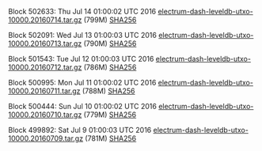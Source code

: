 Block 502633: Thu Jul 14 01:00:02 UTC 2016 [electrum-dash-leveldb-utxo-10000.20160714.tar.gz](https://transfer.sh/aN5B3/electrum-dash-leveldb-utxo-10000.20160714.tar.gz) (799M) [SHA256](https://transfer.sh/VEDrj/electrum-dash-leveldb-utxo-10000.20160714.tar.gz.sha256)

Block 502091: Wed Jul 13 01:00:03 UTC 2016 [electrum-dash-leveldb-utxo-10000.20160713.tar.gz](https://transfer.sh/13JXJQ/electrum-dash-leveldb-utxo-10000.20160713.tar.gz) (790M) [SHA256](https://transfer.sh/MacJt/electrum-dash-leveldb-utxo-10000.20160713.tar.gz.sha256)

Block 501543: Tue Jul 12 01:00:03 UTC 2016 [electrum-dash-leveldb-utxo-10000.20160712.tar.gz](https://transfer.sh/HnRFg/electrum-dash-leveldb-utxo-10000.20160712.tar.gz) (786M) [SHA256](https://transfer.sh/SY8ax/electrum-dash-leveldb-utxo-10000.20160712.tar.gz.sha256)

Block 500995: Mon Jul 11 01:00:02 UTC 2016 [electrum-dash-leveldb-utxo-10000.20160711.tar.gz](https://transfer.sh/p1nrx/electrum-dash-leveldb-utxo-10000.20160711.tar.gz) (788M) [SHA256](https://transfer.sh/hIt2M/electrum-dash-leveldb-utxo-10000.20160711.tar.gz.sha256)

Block 500444: Sun Jul 10 01:00:02 UTC 2016 [electrum-dash-leveldb-utxo-10000.20160710.tar.gz](https://transfer.sh/10eOFg/electrum-dash-leveldb-utxo-10000.20160710.tar.gz) (779M) [SHA256](https://transfer.sh/Ejuhq/electrum-dash-leveldb-utxo-10000.20160710.tar.gz.sha256)

Block 499892: Sat Jul  9 01:00:03 UTC 2016 [electrum-dash-leveldb-utxo-10000.20160709.tar.gz](https://transfer.sh/gSp31/electrum-dash-leveldb-utxo-10000.20160709.tar.gz) (781M) [SHA256](https://transfer.sh/8qLZb/electrum-dash-leveldb-utxo-10000.20160709.tar.gz.sha256)

